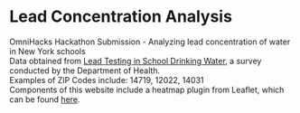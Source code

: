 # Lead Concentration Analysis
OmniHacks Hackathon Submission - Analyzing lead concentration of water in New York schools <br>
Data obtained from <a href="https://healthdata.gov/dataset/lead-testing-school-drinking-water-sampling-and-results-most-recently-reported-beginning">Lead Testing in School Drinking Water</a>, a survey conducted by the Department of Health.<br>
Examples of ZIP Codes include: 14719, 12022, 14031
<br>
Components of this website include a heatmap plugin from Leaflet, which can be found <a href="https://github.com/Leaflet/Leaflet.heat">here</a>. 
